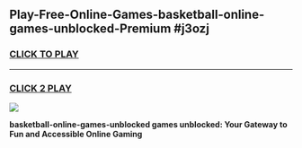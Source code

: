 
## Play-Free-Online-Games-basketball-online-games-unblocked-Premium #j3ozj
<h3>
<a href="https://premium.freeplayer.one?title=basketball-online-games-unblocked&ref=8M">CLICK TO PLAY</a></h3>
<hr>

<h3>
<a href="https://premium.freeplayer.one?title=basketball-online-games-unblocked&ref=8M">CLICK 2 PLAY</a>
  
</h3>

<a href="https://premium.freeplayer.one?title=basketball-online-games-unblocked&ref=8M"><img src="https://clearcache.store/games.png"></a>


**basketball-online-games-unblocked games unblocked: Your Gateway to Fun and Accessible Online Gaming**
